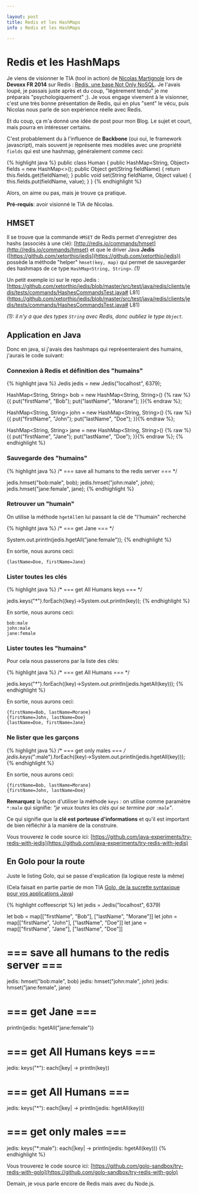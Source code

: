 ```yaml
---

layout: post
title: Redis et les HashMaps
info : Redis et les HashMaps

---
```


# Redis et les HashMaps

Je viens de visionner le TIA (tool in action) de [Nicolas Martignole](https://twitter.com/nmartignole) lors de **Devoxx FR 2014** sur Redis : [Redis, une base Not Only NoSQL](http://parleys.com/play/535e4ed8e4b03397a8eee8d4/chapter0/about). Je l'avais loupé, je passais juste après et du coup, "légèrement tendu" je me préparais "psychologiquement" ;). Je vous engage vivement à le visionner, c'est une très bonne présentation de Redis, qui en plus "sent" le vécu, puis Nicolas nous parle de son expérience réelle avec Redis.

Et du coup, ça m'a donné une idée de post pour mon Blog. Le sujet et court, mais pourra en intéresser certains.

C'est probablement du à l'influence de **Backbone** (oui oui, le framework javascript), mais souvent je représente mes modèles avec une propriété `fields` qui est une hashmap, généralement comme ceci:

{% highlight java %}
public class Human {
  public HashMap<String, Object> fields = new HashMap<>();
  public Object get(String fieldName) { return this.fields.get(fieldName); }
  public void set(String fieldName, Object value) { this.fields.put(fieldName, value); }
}
{% endhighlight %}

Alors, on aime ou pas, mais je trouve ça pratique.

**Pré-requis**: avoir visionné le TIA de Nicolas.

## HMSET

Il se trouve que la commande `HMSET` de Redis permet d'enregistrer des hashs (associés à une clé): [http://redis.io/commands/hmset](http://redis.io/commands/hmset) et que le driver Java **Jedis** ([https://github.com/xetorthio/jedis](https://github.com/xetorthio/jedis)) possède la méthode "helper" `hmset(key, map)` qui permet de sauvegarder des hashmaps de ce type `HashMap<String, String>`. *(1)*

Un petit exemple ici sur le repo Jedis : [https://github.com/xetorthio/jedis/blob/master/src/test/java/redis/clients/jedis/tests/commands/HashesCommandsTest.java# L81](https://github.com/xetorthio/jedis/blob/master/src/test/java/redis/clients/jedis/tests/commands/HashesCommandsTest.java# L81) 

*(1): il n'y a que des types `String` avec Redis, donc oubliez le type `Object`.*

## Application en Java

Donc en java, si j'avais des hashmaps qui représenteraient des humains, j'aurais le code suivant:

### Connexion à Redis et définition des "humains"

{% highlight java %}
Jedis jedis = new Jedis("localhost", 6379);

HashMap<String, String> bob = new HashMap<String, String>() {% raw %}{{
  put("firstName", "Bob");
  put("lastName", "Morane");
}}{% endraw %};

HashMap<String, String> john = new HashMap<String, String>() {% raw %}{{
  put("firstName", "John");
  put("lastName", "Doe");
}}{% endraw %};

HashMap<String, String> jane = new HashMap<String, String>() {% raw %}{{
  put("firstName", "Jane");
  put("lastName", "Doe");
}}{% endraw %};
{% endhighlight %}

### Sauvegarde des "humains"

{% highlight java %}
/* === save all humans to the redis server === */

jedis.hmset("bob:male", bob);
jedis.hmset("john:male", john);
jedis.hmset("jane:female", jane);
{% endhighlight %}

### Retrouver un "humain"

On utilise la méthode `hgetAll`en lui passant la clé de "l'humain" recherché

{% highlight java %}
/* === get Jane === */

System.out.println(jedis.hgetAll("jane:female"));
{% endhighlight %}

En sortie, nous aurons ceci:

    {lastName=Doe, firstName=Jane}

### Lister toutes les clés

{% highlight java %}
/* === get All Humans keys === */

jedis.keys("*").forEach((key)->System.out.println(key));
{% endhighlight %}

En sortie, nous aurons ceci:

    bob:male
    john:male
    jane:female

### Lister toutes les "humains"

Pour cela nous passerons par la liste des clés:

{% highlight java %}
/* === get All Humans === */

jedis.keys("*").forEach((key)->System.out.println(jedis.hgetAll(key)));
{% endhighlight %}

En sortie, nous aurons ceci:

    {firstName=Bob, lastName=Morane}
    {firstName=John, lastName=Doe}
    {lastName=Doe, firstName=Jane}

### Ne lister que les garçons

{% highlight java %}
/* === get only males === */
jedis.keys("*:male").forEach((key)->System.out.println(jedis.hgetAll(key)));
{% endhighlight %}

En sortie, nous aurons ceci:

    {firstName=Bob, lastName=Morane}
    {firstName=John, lastName=Doe}

**Remarquez** la façon d'utiliser la méthode `keys` : on utilise comme paramètre `*:male` qui signifie: *"je veux toutes les clés qui se termine par `:male`"*.

Ce qui signifie que la **clé est porteuse d'informations** et qu'il est important de bien réfléchir à la manière de la construire.


Vous trouverez le code source ici: [https://github.com/java-experiments/try-redis-with-jedis](https://github.com/java-experiments/try-redis-with-jedis)

## En Golo pour la route

Juste le listing Golo, qui se passe d'explication (la logique reste la même)

(Cela faisait en partie partie de mon TIA [Golo, de la sucrette syntaxique pour vos applications Java](http://cfp.devoxx.fr/devoxxfr2014/talk/HUY-998/Golo,%20de%20la%20sucrette%20syntaxique%20pour%20vos%20applications%20Java))

{% highlight coffeescript %}
let jedis = Jedis("localhost", 6379)

let bob = map[["firstName", "Bob"], ["lastName", "Morane"]]
let john = map[["firstName", "John"], ["lastName", "Doe"]]
let jane = map[["firstName", "Jane"], ["lastName", "Doe"]]

#  === save all humans to the redis server ===

jedis: hmset("bob:male", bob)
jedis: hmset("john:male", john)
jedis: hmset("jane:female", jane)

#  === get Jane ===

println(jedis: hgetAll("jane:female"))

#  === get All Humans keys ===

jedis: keys("*"): each(|key| -> println(key))

#  === get All Humans ===

jedis: keys("*"): each(|key| -> println(jedis: hgetAll(key)))

#  === get only males ===

jedis: keys("*:male"): each(|key| -> println(jedis: hgetAll(key)))
{% endhighlight %}

Vous trouverez le code source ici: [https://github.com/golo-sandbox/try-redis-with-golo](https://github.com/golo-sandbox/try-redis-with-golo)

Demain, je vous parle encore de Redis mais avec du Node.js.


